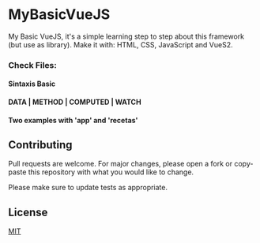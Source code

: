 # MyBasicVueJS
My Basic VueJS, it's a simple learning step to step about this framework (but use as library). 
Make it with: HTML, CSS, JavaScript and VueS2.

### Check Files:
#### Sintaxis Basic
#### DATA | METHOD | COMPUTED | WATCH
#### Two examples with 'app' and 'recetas'

## Contributing
Pull requests are welcome. For major changes, please open a fork or copy-paste this repository with what you would like to change.

Please make sure to update tests as appropriate.

## License
[MIT](https://choosealicense.com/licenses/mit/)

